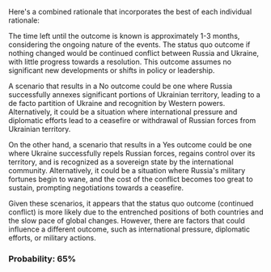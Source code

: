 Here's a combined rationale that incorporates the best of each individual rationale:

The time left until the outcome is known is approximately 1-3 months, considering the ongoing nature of the events. The status quo outcome if nothing changed would be continued conflict between Russia and Ukraine, with little progress towards a resolution. This outcome assumes no significant new developments or shifts in policy or leadership.

A scenario that results in a No outcome could be one where Russia successfully annexes significant portions of Ukrainian territory, leading to a de facto partition of Ukraine and recognition by Western powers. Alternatively, it could be a situation where international pressure and diplomatic efforts lead to a ceasefire or withdrawal of Russian forces from Ukrainian territory.

On the other hand, a scenario that results in a Yes outcome could be one where Ukraine successfully repels Russian forces, regains control over its territory, and is recognized as a sovereign state by the international community. Alternatively, it could be a situation where Russia's military fortunes begin to wane, and the cost of the conflict becomes too great to sustain, prompting negotiations towards a ceasefire.

Given these scenarios, it appears that the status quo outcome (continued conflict) is more likely due to the entrenched positions of both countries and the slow pace of global changes. However, there are factors that could influence a different outcome, such as international pressure, diplomatic efforts, or military actions.

### Probability: 65%